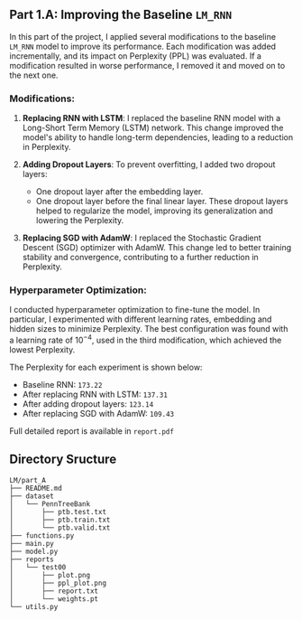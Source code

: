 ## Part 1.A: Improving the Baseline ```LM_RNN```

In this part of the project, I applied several modifications to the baseline ```LM_RNN``` model to improve its performance. Each modification was added incrementally, and its impact on Perplexity (PPL) was evaluated. If a modification resulted in worse performance, I removed it and moved on to the next one. 

### Modifications:

1. **Replacing RNN with LSTM**:
   I replaced the baseline RNN model with a Long-Short Term Memory (LSTM) network. This change improved the model's ability to handle long-term dependencies, leading to a reduction in Perplexity.

2. **Adding Dropout Layers**:
   To prevent overfitting, I added two dropout layers:
   - One dropout layer after the embedding layer.
   - One dropout layer before the final linear layer.
   These dropout layers helped to regularize the model, improving its generalization and lowering the Perplexity.

3. **Replacing SGD with AdamW**:
   I replaced the Stochastic Gradient Descent (SGD) optimizer with AdamW. This change led to better training stability and convergence, contributing to a further reduction in Perplexity.

### Hyperparameter Optimization:
I conducted hyperparameter optimization to fine-tune the model. In particular, I experimented with different learning rates, embedding and hidden sizes to minimize Perplexity. The best configuration was found with a learning rate of  $10^{-4}$, used in the third modification, which achieved the lowest Perplexity.

The Perplexity for each experiment is shown below:
- Baseline RNN: ```173.22```
- After replacing RNN with LSTM: ```137.31```
- After adding dropout layers: ```123.14```
- After replacing SGD with AdamW: ```109.43```


Full detailed report is available in ```report.pdf```



## Directory Sructure
```
LM/part_A
├── README.md
├── dataset
│   └── PennTreeBank
│       ├── ptb.test.txt
│       ├── ptb.train.txt
│       └── ptb.valid.txt
├── functions.py
├── main.py
├── model.py
├── reports
│   └── test00
│       ├── plot.png
│       ├── ppl_plot.png
│       ├── report.txt
│       └── weights.pt
└── utils.py
```
